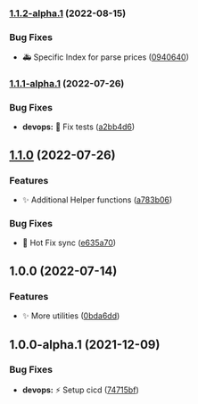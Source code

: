 ### [1.1.2-alpha.1](https://github.com/SteerProtocol/strategy-utils-assemblyscript/compare/v1.1.1...v1.1.2-alpha.1) (2022-08-15)


### Bug Fixes

* :ambulance: Specific Index for parse prices ([0940640](https://github.com/SteerProtocol/strategy-utils-assemblyscript/commit/09406407c7cb12bca2585976f3269414d9be731b))

### [1.1.1-alpha.1](https://github.com/SteerProtocol/strategy-utils-assemblyscript/compare/v1.1.0...v1.1.1-alpha.1) (2022-07-26)



### Bug Fixes

* **devops:** :bug: Fix tests ([a2bb4d6](https://github.com/SteerProtocol/strategy-utils-assemblyscript/commit/a2bb4d6bdc5e3dc8bbcf6be6f26c74b8167675a7))

## [1.1.0](https://github.com/SteerProtocol/strategy-utils-assemblyscript/compare/v1.0.0...v1.1.0) (2022-07-26)


### Features

* :sparkles: Additional Helper functions ([a783b06](https://github.com/SteerProtocol/strategy-utils-assemblyscript/commit/a783b06c08ce11e50469c15e3f53224adf9710bb))


### Bug Fixes

* :bug: Hot Fix sync ([e635a70](https://github.com/SteerProtocol/strategy-utils-assemblyscript/commit/e635a70951463271f227e996408d2bf4bb9c633d))

## 1.0.0 (2022-07-14)


### Features

* :sparkles: More utilities ([0bda6dd](https://github.com/SteerProtocol/strategy-utils-assemblyscript/commit/0bda6dd58f395f09b252365f677d397b87f04e80))

## 1.0.0-alpha.1 (2021-12-09)


### Bug Fixes

* **devops:** :zap: Setup cicd ([74715bf](https://github.com/SteerProtocol/strategy-keltner-channel/commit/74715bf14930c534c36ad89643995acdf4be3bc7))
